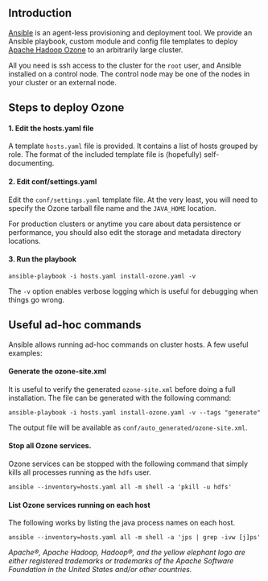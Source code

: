 ## Introduction
[Ansible](https://www.ansible.com/resources/videos/quick-start-video) is an agent-less provisioning and deployment tool. We provide an Ansible playbook, custom module and config file templates to deploy [Apache Hadoop Ozone](https://hadoop.apache.org/ozone/) to an arbitrarily large cluster.

All you need is ssh access to the cluster for the `root` user, and Ansible installed on a control node. The control node may be one of the nodes in your cluster or an external node.

## Steps to deploy Ozone

#### 1. Edit the hosts.yaml file
A template `hosts.yaml` file is provided. It contains a list of hosts grouped by role. The format of the included template file is (hopefully) self-documenting.

#### 2. Edit conf/settings.yaml
Edit the `conf/settings.yaml` template file. At the very least, you will need to specify the Ozone tarball file name and the `JAVA_HOME` location.

For production clusters or anytime you care about data persistence or performance, you should also edit the storage and metadata directory locations.

#### 3. Run the playbook
```
ansible-playbook -i hosts.yaml install-ozone.yaml -v
```
The `-v` option enables verbose logging which is useful for debugging when things go wrong.

## Useful ad-hoc commands

Ansible allows running ad-hoc commands on cluster hosts. A few useful examples:

#### Generate the ozone-site.xml
It is useful to verify the generated `ozone-site.xml` before doing a full installation. The file can be generated with the following command:
```
ansible-playbook -i hosts.yaml install-ozone.yaml -v --tags "generate"
```
The output file will be available as `conf/auto_generated/ozone-site.xml`.

#### Stop all Ozone services.
Ozone services can be stopped with the following command that simply kills all processes running as the `hdfs` user.
```
ansible --inventory=hosts.yaml all -m shell -a 'pkill -u hdfs'
```

#### List Ozone services running on each host
The following works by listing the java process names on each host.
```
ansible --inventory=hosts.yaml all -m shell -a 'jps | grep -ivw [j]ps'
```

_Apache®, Apache Hadoop, Hadoop®, and the yellow elephant logo are either registered trademarks or trademarks of the Apache Software Foundation in the United States and/or other countries._
